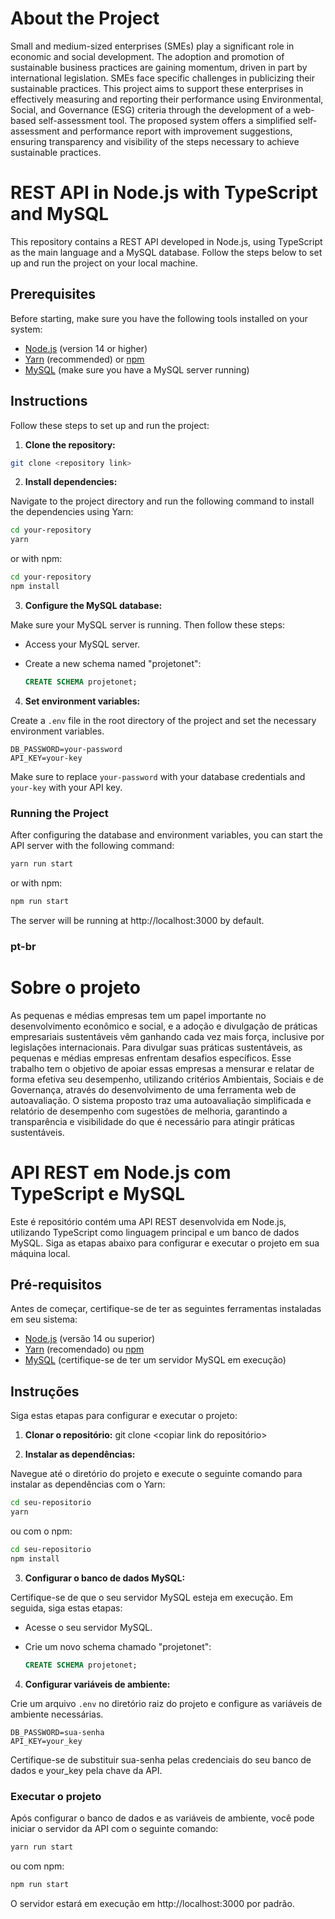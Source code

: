 # About the Project
Small and medium-sized enterprises (SMEs) play a significant role in economic and social development. The adoption and promotion of sustainable business practices are gaining momentum, driven in part by international legislation. SMEs face specific challenges in publicizing their sustainable practices. This project aims to support these enterprises in effectively measuring and reporting their performance using Environmental, Social, and Governance (ESG) criteria through the development of a web-based self-assessment tool. The proposed system offers a simplified self-assessment and performance report with improvement suggestions, ensuring transparency and visibility of the steps necessary to achieve sustainable practices.

# REST API in Node.js with TypeScript and MySQL

This repository contains a REST API developed in Node.js, using TypeScript as the main language and a MySQL database. Follow the steps below to set up and run the project on your local machine.

## Prerequisites

Before starting, make sure you have the following tools installed on your system:

- [Node.js](https://nodejs.org/) (version 14 or higher)
- [Yarn](https://classic.yarnpkg.com/en/docs/install) (recommended) or [npm](https://www.npmjs.com/get-npm)
- [MySQL](https://dev.mysql.com/downloads/mysql/) (make sure you have a MySQL server running)

## Instructions

Follow these steps to set up and run the project:

1. **Clone the repository:**
```sh
git clone <repository link>
```

2. **Install dependencies:**

Navigate to the project directory and run the following command to install the dependencies using Yarn:

```sh
cd your-repository
yarn
```

or with npm:

```sh
cd your-repository
npm install
```

3. **Configure the MySQL database:**

Make sure your MySQL server is running. Then follow these steps:

- Access your MySQL server.
- Create a new schema named "projetonet":

  ```sql
  CREATE SCHEMA projetonet;
  ```

4. **Set environment variables:**

Create a `.env` file in the root directory of the project and set the necessary environment variables.

```plaintext
DB_PASSWORD=your-password
API_KEY=your-key
```
Make sure to replace `your-password` with your database credentials and `your-key` with your API key.

### Running the Project

After configuring the database and environment variables, you can start the API server with the following command:

```sh
yarn run start
```

or with npm:

```sh
npm run start
```

The server will be running at http://localhost:3000 by default.

### pt-br
# Sobre o projeto
As pequenas e médias empresas tem um papel importante no desenvolvimento econômico e social, e a adoção e divulgação de práticas empresariais sustentáveis vêm ganhando cada vez mais força, inclusive por legislações internacionais. Para divulgar suas práticas sustentáveis, as pequenas e médias empresas enfrentam desafios específicos. Esse trabalho tem o objetivo de apoiar essas empresas a mensurar e relatar de forma efetiva seu desempenho, utilizando critérios Ambientais, Sociais e de Governança, através do desenvolvimento de uma ferramenta web de autoavaliação. O sistema proposto traz uma autoavaliação simplificada e relatório de desempenho com sugestões de melhoria, garantindo a transparência e visibilidade do que é necessário para atingir práticas sustentáveis.

# API REST em Node.js com TypeScript e MySQL

Este é repositório contém uma API REST desenvolvida em Node.js, utilizando TypeScript como linguagem principal e um banco de dados MySQL. Siga as etapas abaixo para configurar e executar o projeto em sua máquina local.

## Pré-requisitos

Antes de começar, certifique-se de ter as seguintes ferramentas instaladas em seu sistema:

- [Node.js](https://nodejs.org/) (versão 14 ou superior)
- [Yarn](https://classic.yarnpkg.com/en/docs/install) (recomendado) ou [npm](https://www.npmjs.com/get-npm)
- [MySQL](https://dev.mysql.com/downloads/mysql/) (certifique-se de ter um servidor MySQL em execução)

## Instruções

Siga estas etapas para configurar e executar o projeto:

1. **Clonar o repositório:**
git clone <copiar link do repositório>

2. **Instalar as dependências:**

Navegue até o diretório do projeto e execute o seguinte comando para instalar as dependências com o Yarn:

```sh
cd seu-repositorio
yarn
```


ou com o npm:

```sh
cd seu-repositorio
npm install
```


3. **Configurar o banco de dados MySQL:**

Certifique-se de que o seu servidor MySQL esteja em execução. Em seguida, siga estas etapas:

- Acesse o seu servidor MySQL.
- Crie um novo schema chamado "projetonet":

  ```sql
  CREATE SCHEMA projetonet;
  ```

4. **Configurar variáveis de ambiente:**

Crie um arquivo `.env` no diretório raiz do projeto e configure as variáveis de ambiente necessárias.  

```plaintext
DB_PASSWORD=sua-senha
API_KEY=your_key
```
Certifique-se de substituir  sua-senha pelas credenciais do seu banco de dados e your_key pela chave da API.

### Executar o projeto

Após configurar o banco de dados e as variáveis de ambiente, você pode iniciar o servidor da API com o seguinte comando:

```sh
yarn run start
```

ou com npm:

```sh
npm run start
```

O servidor estará em execução em http://localhost:3000 por padrão.
